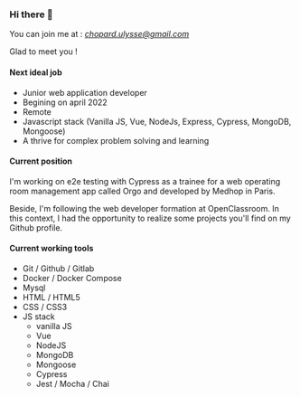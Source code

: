 ### Hi there 👋

You can join me at : *chopard.ulysse@gmail.com*

Glad to meet you !

#### Next ideal job

- Junior web application developer
- Begining on april 2022
- Remote
- Javascript stack (Vanilla JS, Vue, NodeJs, Express, Cypress, MongoDB, Mongoose)
- A thrive for complex problem solving and learning

#### Current position

I'm working on e2e testing with Cypress as a trainee for a web operating room management app called Orgo and developed by Medhop in Paris.

Beside, I'm following the web developer formation at OpenClassroom. In this context, I had the opportunity to realize some projects you'll find on my Github profile.

#### Current working tools

- Git / Github / Gitlab
- Docker / Docker Compose
- Mysql
- HTML / HTML5
- CSS / CSS3
- JS stack
  - vanilla JS
  - Vue
  - NodeJS
  - MongoDB
  - Mongoose
  - Cypress
  - Jest / Mocha / Chai


<!--
**UlysseChopard/UlysseChopard** is a ✨ _special_ ✨ repository because its `README.md` (this file) appears on your GitHub profile.

Here are some ideas to get you started:

- 🔭 I’m currently working on ...
- 🌱 I’m currently learning ...
- 👯 I’m looking to collaborate on ...
- 🤔 I’m looking for help with ...
- 💬 Ask me about ...
- 📫 How to reach me: ...
- 😄 Pronouns: ...
- ⚡ Fun fact: ...
-->
